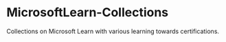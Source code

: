 # MicrosoftLearn-Collections
Collections on Microsoft Learn with various learning towards certifications.
